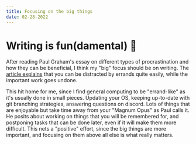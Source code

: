 ```yaml
---
title: Focusing on the big things
date: 02-28-2022
---
```


# Writing is fun(damental) 🤪

After reading Paul Graham's essay on different types of procrastination and how they can be beneficial, I think my "big" focus should be on writing. The [article explains](http://paulgraham.com/procrastination.html) that you can be distracted by errands quite easily, while the important work goes undone.

This hit home for me, since I find general computing to be "errand-like" as it's usually done in small pieces. Updating your OS, keeping up-to-date with git branching strategies, answering questions on discord. Lots of things that are enjoyable but take time away from your "Magnum Opus" as Paul calls it. He posits about working on things that you will be remembered for, and postponing tasks that can be done later, even if it will make them more difficult. This nets a "positive" effort, since the big things are more important, and focusing on them above all else is what really matters.